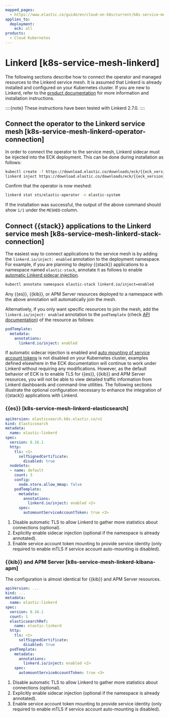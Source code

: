```yaml
---
mapped_pages:
  - https://www.elastic.co/guide/en/cloud-on-k8s/current/k8s-service-mesh-linkerd.html
applies_to:
  deployment:
    eck: all
products:
  - Cloud Kubernetes
---
```


# Linkerd [k8s-service-mesh-linkerd]

The following sections describe how to connect the operator and managed resources to the Linkerd service mesh. It is assumed that Linkerd is already installed and configured on your Kubernetes cluster. If you are new to Linkerd, refer to the [product documentation](https://linkerd.io) for more information and installation instructions.

::::{note} 
These instructions have been tested with Linkerd 2.7.0.
::::


## Connect the operator to the Linkerd service mesh [k8s-service-mesh-linkerd-operator-connection]

In order to connect the operator to the service mesh, Linkerd sidecar must be injected into the ECK deployment. This can be done during installation as follows:

```sh subs=true
kubectl create -f https://download.elastic.co/downloads/eck/{{eck_version}}/crds.yaml
linkerd inject https://download.elastic.co/downloads/eck/{{eck_version}}/operator.yaml | kubectl apply -f -
```

Confirm that the operator is now meshed:

```sh
linkerd stat sts/elastic-operator -n elastic-system
```

If the installation was successful, the output of the above command should show `1/1` under the `MESHED` column.


## Connect {{stack}} applications to the Linkerd service mesh [k8s-service-mesh-linkerd-stack-connection]

The easiest way to connect applications to the service mesh is by adding the `linkerd.io/inject: enabled` annotation to the deployment namespace. For example, if you are planning to deploy {{stack}} applications to a namespace named `elastic-stack`, annotate it as follows to enable [automatic Linkerd sidecar injection](https://linkerd.io/2/features/proxy-injection/).

```sh
kubectl annotate namespace elastic-stack linkerd.io/inject=enabled
```

Any {{es}}, {{kib}}, or APM Server resources deployed to a namespace with the above annotation will automatically join the mesh.

Alternatively, if you only want specific resources to join the mesh, add the `linkerd.io/inject: enabled` annotation to the `podTemplate` (check [API documentation](cloud-on-k8s://reference/api-docs.md)) of the resource as follows:

```yaml
podTemplate:
  metadata:
    annotations:
      linkerd.io/inject: enabled
```

If automatic sidecar injection is enabled and [auto mounting of service account tokens](https://kubernetes.io/docs/tasks/configure-pod-container/configure-service-account/#use-the-default-service-account-to-access-the-api-server) is not disabled on your Kubernetes cluster, examples defined elsewhere in the ECK documentation will continue to work under Linkerd without requiring any modifications. However, as the default behavior of ECK is to enable TLS for {{es}}, {{kib}} and APM Server resources, you will not be able to view detailed traffic information from Linkerd dashboards and command-line utilities. The following sections illustrate the optional configuration necessary to enhance the integration of {{stack}} applications with Linkerd.

### {{es}} [k8s-service-mesh-linkerd-elasticsearch]

```yaml
apiVersion: elasticsearch.k8s.elastic.co/v1
kind: Elasticsearch
metadata:
  name: elastic-linkerd
spec:
  version: 8.16.1
  http:
    tls: <1>
      selfSignedCertificate:
        disabled: true
  nodeSets:
  - name: default
    count: 3
    config:
      node.store.allow_mmap: false
    podTemplate:
      metadata:
        annotations:
          linkerd.io/inject: enabled <2>
      spec:
        automountServiceAccountToken: true <3>
```

1. Disable automatic TLS to allow Linkerd to gather more statistics about connections (optional).
2. Explicitly enable sidecar injection (optional if the namespace is already annotated).
3. Enable service account token mounting to provide service identity (only required to enable mTLS if service account auto-mounting is disabled).



### {{kib}} and APM Server [k8s-service-mesh-linkerd-kibana-apm]

The configuration is almost identical for {{kib}} and APM Server resources.

```yaml
apiVersion: ...
kind: ...
metadata:
  name: elastic-linkerd
spec:
  version: 8.16.1
  count: 1
  elasticsearchRef:
    name: elastic-linkerd
  http:
    tls: <1>
      selfSignedCertificate:
        disabled: true
  podTemplate:
    metadata:
      annotations:
        linkerd.io/inject: enabled <2>
    spec:
      automountServiceAccountToken: true <3>
```

1. Disable automatic TLS to allow Linkerd to gather more statistics about connections (optional).
2. Explicitly enable sidecar injection (optional if the namespace is already annotated).
3. Enable service account token mounting to provide service identity (only required to enable mTLS if service account auto-mounting is disabled).




